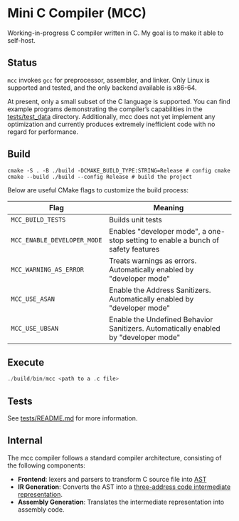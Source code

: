 # Mini C Compiler (MCC)

Working-in-progress C compiler written in C. My goal is to make it able to self-host.

## Status

`mcc` invokes `gcc` for preprocessor, assembler, and linker. Only Linux is supported and tested, and the only backend
available is x86-64.

At present, only a small subset of the C language is supported. You can find example programs demonstrating the
compiler’s capabilities in the [tests/test_data](./tests/test_data) directory. Additionally, mcc does not yet implement
any optimization and currently produces extremely inefficient code with no regard for performance.

## Build

```shell
cmake -S . -B ./build -DCMAKE_BUILD_TYPE:STRING=Release # config cmake
cmake --build ./build --config Release # build the project
```

Below are useful CMake flags to customize the build process:

| Flag                        | Meaning                                                                             |
|-----------------------------|-------------------------------------------------------------------------------------|
| `MCC_BUILD_TESTS`           | Builds unit tests                                                                   |
| `MCC_ENABLE_DEVELOPER_MODE` | Enables "developer mode", a one-stop setting to enable a bunch of safety features   |
| `MCC_WARNING_AS_ERROR`      | Treats warnings as errors. Automatically enabled by "developer mode"                |
| `MCC_USE_ASAN`              | Enable the Address Sanitizers. Automatically enabled by "developer mode"            |
| `MCC_USE_UBSAN`             | Enable the Undefined Behavior Sanitizers. Automatically enabled by "developer mode" |

## Execute

```c
./build/bin/mcc <path to a .c file>
```

## Tests

See [tests/README.md](tests/README.md) for more information.

## Internal

The mcc compiler follows a standard compiler architecture, consisting of the following components:

- **Frontend**: lexers and parsers to transform C source file
  into [AST](https://en.wikipedia.org/wiki/Abstract_syntax_tree)
- **IR Generation**: Converts the AST into
  a [three-address code intermediate representation](https://en.wikipedia.org/wiki/Three-address_code).
- **Assembly Generation**: Translates the intermediate representation into assembly code.
